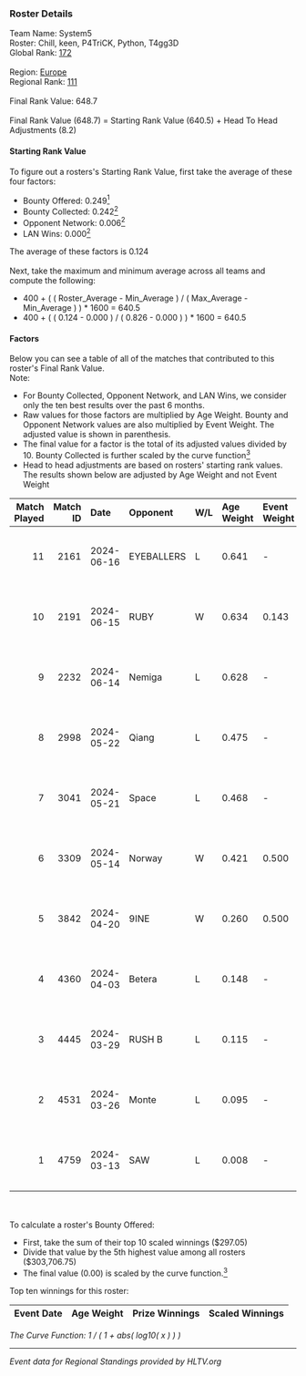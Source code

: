 ### Roster Details<br />
Team Name: System5<br />
Roster: Chill, keen, P4TriCK, Python, T4gg3D<br />
Global Rank: [172](../../standings_global_2024_09_08.md)<br />
<br />
Region: [Europe]( ../../standings_europe_2024_09_08.md)<br />
Regional Rank: [111]( ../../standings_europe_2024_09_08.md)<br />
<br />
Final Rank Value:  648.7<br />
<br />
Final Rank Value (648.7) = Starting Rank Value (640.5) + Head To Head Adjustments (8.2)<br />

#### Starting Rank Value<br />
To figure out a rosters's Starting Rank Value, first take the average of these four factors:<br />
- Bounty Offered: 0.249[<sup>1</sup>](#table2)
- Bounty Collected: 0.242[<sup>2</sup>](#table1)
- Opponent Network: 0.006[<sup>2</sup>](#table1)
- LAN Wins: 0.000[<sup>2</sup>](#table1)

The average of these factors is 0.124<br />
<br />
Next, take the maximum and minimum average across all teams and compute the following:<br />
- 400 + ( ( Roster_Average - Min_Average ) / ( Max_Average - Min_Average ) ) * 1600 = 640.5
- 400 + ( ( 0.124 - 0.000 ) / ( 0.826 - 0.000 ) ) * 1600 = 640.5


#### Factors<br />
Below you can see a table of all of the matches that contributed to this roster's Final Rank Value.<br />
Note:<br />

- For Bounty Collected, Opponent Network, and LAN Wins, we consider only the ten best results over the past 6 months.
- Raw values for those factors are multiplied by Age Weight. Bounty and Opponent Network values are also multiplied by Event Weight. The adjusted value is shown in parenthesis.
- The final value for a factor is the total of its adjusted values divided by 10. Bounty Collected is further scaled by the curve function[<sup>3</sup>](#curveFunction)
- Head to head adjustments are based on rosters' starting rank values. The results shown below are adjusted by Age Weight and not Event Weight
<span id="table1"></span><br />


| Match Played | Match ID | Date       | Opponent   | W/L | Age Weight | Event Weight | Bounty Collected | Opponent Network | LAN Wins  | H2H Adj. | Roster                               |
| -: | -: | :- | :- | :- | :- | :- | :- | :- | :- | -: | :- |
|           11 |     2161 | 2024-06-16 | EYEBALLERS | L   | 0.641      | -            | -                | -                | -         |    -5.47 | Chill, keen, P4TriCK, Python, T4gg3D |
|           10 |     2191 | 2024-06-15 | RUBY       | W   | 0.634      | 0.143        | 0.073 (0.007)    | 0.390 (0.035)    | 0 (0.000) |    15.58 | Chill, keen, P4TriCK, Python, T4gg3D |
|            9 |     2232 | 2024-06-14 | Nemiga     | L   | 0.628      | -            | -                | -                | -         |    -1.08 | Chill, keen, P4TriCK, Python, T4gg3D |
|            8 |     2998 | 2024-05-22 | Qiang      | L   | 0.475      | -            | -                | -                | -         |    -2.90 | Chill, keen, P4TriCK, Python, T4gg3D |
|            7 |     3041 | 2024-05-21 | Space      | L   | 0.468      | -            | -                | -                | -         |    -3.90 | Chill, keen, P4TriCK, Python, T4gg3D |
|            6 |     3309 | 2024-05-14 | Norway     | W   | 0.421      | 0.500        | 0.003 (0.001)    | 0.069 (0.015)    | 0 (0.000) |     6.81 | Chill, keen, P4TriCK, Python, T4gg3D |
|            5 |     3842 | 2024-04-20 | 9INE       | W   | 0.260      | 0.500        | 0.000 (0.000)    | 0.046 (0.006)    | 0 (0.000) |     2.72 | Chill, keen, P4TriCK, Python, T4gg3D |
|            4 |     4360 | 2024-04-03 | Betera     | L   | 0.148      | -            | -                | -                | -         |    -2.21 | Chill, keen, P4TriCK, Python, shadiy |
|            3 |     4445 | 2024-03-29 | RUSH B     | L   | 0.115      | -            | -                | -                | -         |    -0.87 | Chill, keen, P4TriCK, Python, shadiy |
|            2 |     4531 | 2024-03-26 | Monte      | L   | 0.095      | -            | -                | -                | -         |    -0.46 | Chill, keen, krii, P4TriCK, Python   |
|            1 |     4759 | 2024-03-13 | SAW        | L   | 0.008      | -            | -                | -                | -         |    -0.00 | Chill, keen, krii, P4TriCK, Python   |

<br />
<span id="table2"></span><br />
To calculate a roster's Bounty Offered:<br />

- First, take the sum of their top 10 scaled winnings ($297.05)
- Divide that value by the 5th highest value among all rosters ($303,706.75)
- The final value (0.00) is scaled by the curve function.[<sup>3</sup>](#curveFunction)

Top ten winnings for this roster:<br />

| Event Date | Age Weight | Prize Winnings | Scaled Winnings |
| :- | -: | :- | :- |


<span id="curveFunction"></span>_The Curve Function: 1 / ( 1 + abs( log10( x ) ) )_<br />

---
_Event data for Regional Standings provided by HLTV.org_<br />
